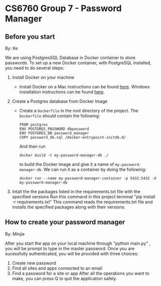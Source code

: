 # CS6760 Group 7 - Password Manager

## Before you start
By: Ke

We are using PostgresSQL Database in Docker container to store passwords. 
To set up a new Docker container, with PostgreSQL installed, you need to do several steps:

1. Install Docker on your machine
   - Install Docker on a Mac instructions can be found [here](https://docs.docker.com/desktop/install/mac-install/). Windows installation instructions can be found [here](https://docs.docker.com/desktop/install/windows-install/).

2. Create a Postgres database from Docker Image
   - Create a `Dockerfile` in the root directory of the project. The `Dockerfile` should contain the following:
     ```
     FROM postgres
     ENV POSTGRES_PASSWORD dbpassword
     ENV POSTGRES_DB password_manager
     COPY password_db.sql /docker-entrypoint-initdb.d/
     ```
     And then run 
     ```
     docker build -t my-password-manager-db ./
     ``` 
     to build the Docker image and give it a name of `my-password-manager-db`.
     We can run it as a container by doing the following:
      ```
      docker run --name my-password-manager-container -p 5432:5432 -d my-password-manager-db
      ```

3. Intall the the packages listed in the requirements.txt file with the specified versions
   Run this command in this project terminal
      "pip install -r requirements.txt"
   This command reads the requirements.txt file and installs the specified packages along with their versions.


## How to create your password manager
By: Minjie

After you start the app on your local machine through "python main.py" , you will be prompt to type in the master password.
Once you are sucessfully authenticated, you will be provided with three choices:
   1. Create new password
   2. Find all sites and apps connected to an email
   3. Find a password for a site or app
After all the operations you want to make, you can press Q to quit the application safely.
